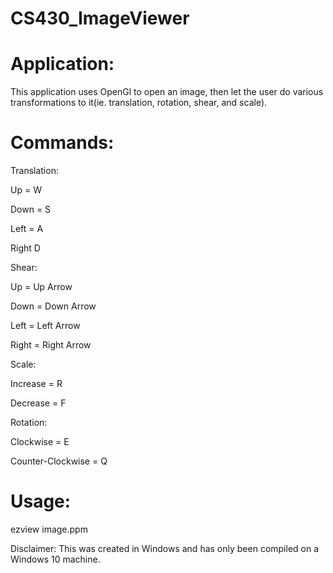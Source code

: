 # CS430_ImageViewer

# Application:
This application uses OpenGl to open an image, then let the user do various transformations to it(ie. translation, rotation, shear, and scale). 

# Commands:
Translation:

  Up = W
  
  Down = S
  
  Left = A
  
  Right D
  
Shear:

  Up = Up Arrow
  
  Down = Down Arrow
  
  Left = Left Arrow
  
  Right = Right Arrow

Scale:

  Increase = R
  
  Decrease = F
  
Rotation:

  Clockwise = E
  
  Counter-Clockwise = Q

# Usage:
ezview image.ppm

Disclaimer: This was created in Windows and has only been compiled on a Windows 10 machine. 
